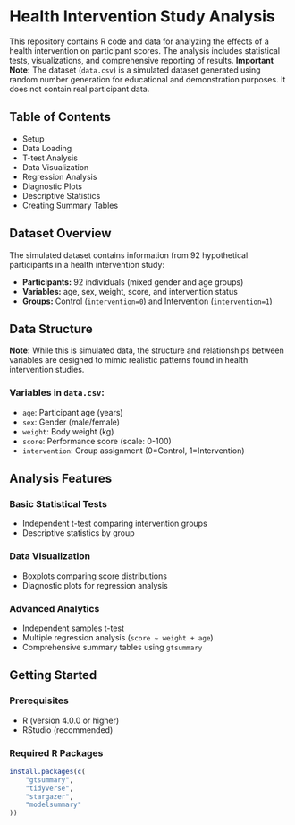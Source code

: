 # Health Intervention Study Analysis

This repository contains R code and data for analyzing the effects of a health intervention on participant scores. The analysis includes statistical tests, visualizations, and comprehensive reporting of results.
**Important Note:** The dataset (`data.csv`) is a simulated dataset generated using random number generation for educational and demonstration purposes. It does not contain real participant data.



## Table of Contents

- Setup
- Data Loading
- T-test Analysis
- Data Visualization
- Regression Analysis
- Diagnostic Plots
- Descriptive Statistics
- Creating Summary Tables


## Dataset Overview


The simulated dataset contains information from 92 hypothetical participants in a health intervention study:

- **Participants:** 92 individuals (mixed gender and age groups)
- **Variables:** age, sex, weight, score, and intervention status
- **Groups:** Control (`intervention=0`) and Intervention (`intervention=1`)

## Data Structure

**Note:** While this is simulated data, the structure and relationships between variables are designed to mimic realistic patterns found in health intervention studies.

### Variables in `data.csv`:
- `age`: Participant age (years)
- `sex`: Gender (male/female)
- `weight`: Body weight (kg)
- `score`: Performance score (scale: 0-100)
- `intervention`: Group assignment (0=Control, 1=Intervention)

## Analysis Features

### Basic Statistical Tests
- Independent t-test comparing intervention groups
- Descriptive statistics by group

### Data Visualization
- Boxplots comparing score distributions
- Diagnostic plots for regression analysis

### Advanced Analytics
- Independent samples t-test
- Multiple regression analysis (`score ~ weight + age`)
- Comprehensive summary tables using `gtsummary`

## Getting Started

### Prerequisites
- R (version 4.0.0 or higher)
- RStudio (recommended)

### Required R Packages
```r
install.packages(c(
    "gtsummary",
    "tidyverse",
    "stargazer",
    "modelsummary"
))

